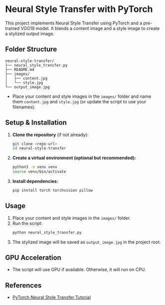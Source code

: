 # Neural Style Transfer with PyTorch

This project implements Neural Style Transfer using PyTorch and a pre-trained VGG19 model. It blends a content image and a style image to create a stylized output image.

## Folder Structure
```
neural-style-transfer/
├── neural_style_transfer.py
├── README.md
├── images/
│   ├── content.jpg
│   └── style.jpg
└── output_image.jpg
```

- Place your content and style images in the `images/` folder and name them `content.jpg` and `style.jpg` (or update the script to use your filenames).

## Setup & Installation
1. **Clone the repository** (if not already):
   ```bash
   git clone <repo-url>
   cd neural-style-transfer
   ```
2. **Create a virtual environment (optional but recommended):**
   ```bash
   python3 -m venv venv
   source venv/bin/activate
   ```
3. **Install dependencies:**
   ```bash
   pip install torch torchvision pillow
   ```

## Usage
1. Place your content and style images in the `images/` folder.
2. Run the script:
   ```bash
   python neural_style_transfer.py
   ```
3. The stylized image will be saved as `output_image.jpg` in the project root.

## GPU Acceleration
- The script will use GPU if available. Otherwise, it will run on CPU.

## References
- [PyTorch Neural Style Transfer Tutorial](https://pytorch.org/tutorials/advanced/neural_style_tutorial.html)
